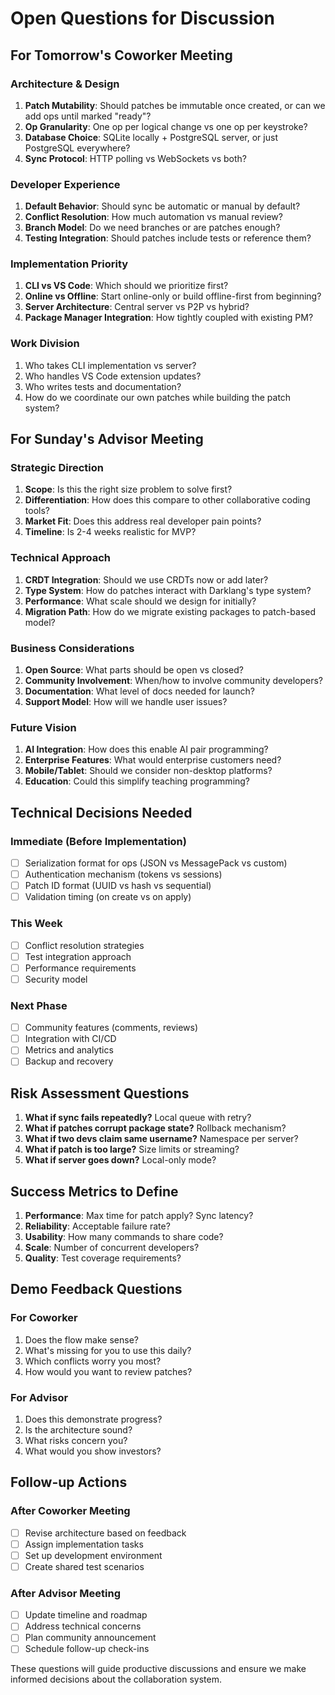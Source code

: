 # Open Questions for Discussion

## For Tomorrow's Coworker Meeting

### Architecture & Design
1. **Patch Mutability**: Should patches be immutable once created, or can we add ops until marked "ready"?
2. **Op Granularity**: One op per logical change vs one op per keystroke?
3. **Database Choice**: SQLite locally + PostgreSQL server, or just PostgreSQL everywhere?
4. **Sync Protocol**: HTTP polling vs WebSockets vs both?

### Developer Experience
1. **Default Behavior**: Should sync be automatic or manual by default?
2. **Conflict Resolution**: How much automation vs manual review?
3. **Branch Model**: Do we need branches or are patches enough?
4. **Testing Integration**: Should patches include tests or reference them?

### Implementation Priority
1. **CLI vs VS Code**: Which should we prioritize first?
2. **Online vs Offline**: Start online-only or build offline-first from beginning?
3. **Server Architecture**: Central server vs P2P vs hybrid?
4. **Package Manager Integration**: How tightly coupled with existing PM?

### Work Division
1. Who takes CLI implementation vs server?
2. Who handles VS Code extension updates?
3. Who writes tests and documentation?
4. How do we coordinate our own patches while building the patch system?

## For Sunday's Advisor Meeting

### Strategic Direction
1. **Scope**: Is this the right size problem to solve first?
2. **Differentiation**: How does this compare to other collaborative coding tools?
3. **Market Fit**: Does this address real developer pain points?
4. **Timeline**: Is 2-4 weeks realistic for MVP?

### Technical Approach
1. **CRDT Integration**: Should we use CRDTs now or add later?
2. **Type System**: How do patches interact with Darklang's type system?
3. **Performance**: What scale should we design for initially?
4. **Migration Path**: How do we migrate existing packages to patch-based model?

### Business Considerations
1. **Open Source**: What parts should be open vs closed?
2. **Community Involvement**: When/how to involve community developers?
3. **Documentation**: What level of docs needed for launch?
4. **Support Model**: How will we handle user issues?

### Future Vision
1. **AI Integration**: How does this enable AI pair programming?
2. **Enterprise Features**: What would enterprise customers need?
3. **Mobile/Tablet**: Should we consider non-desktop platforms?
4. **Education**: Could this simplify teaching programming?

## Technical Decisions Needed

### Immediate (Before Implementation)
- [ ] Serialization format for ops (JSON vs MessagePack vs custom)
- [ ] Authentication mechanism (tokens vs sessions)
- [ ] Patch ID format (UUID vs hash vs sequential)
- [ ] Validation timing (on create vs on apply)

### This Week
- [ ] Conflict resolution strategies
- [ ] Test integration approach
- [ ] Performance requirements
- [ ] Security model

### Next Phase
- [ ] Community features (comments, reviews)
- [ ] Integration with CI/CD
- [ ] Metrics and analytics
- [ ] Backup and recovery

## Risk Assessment Questions

1. **What if sync fails repeatedly?** Local queue with retry?
2. **What if patches corrupt package state?** Rollback mechanism?
3. **What if two devs claim same username?** Namespace per server?
4. **What if patch is too large?** Size limits or streaming?
5. **What if server goes down?** Local-only mode?

## Success Metrics to Define

1. **Performance**: Max time for patch apply? Sync latency?
2. **Reliability**: Acceptable failure rate?
3. **Usability**: How many commands to share code?
4. **Scale**: Number of concurrent developers?
5. **Quality**: Test coverage requirements?

## Demo Feedback Questions

### For Coworker
1. Does the flow make sense?
2. What's missing for you to use this daily?
3. Which conflicts worry you most?
4. How would you want to review patches?

### For Advisor
1. Does this demonstrate progress?
2. Is the architecture sound?
3. What risks concern you?
4. What would you show investors?

## Follow-up Actions

### After Coworker Meeting
- [ ] Revise architecture based on feedback
- [ ] Assign implementation tasks
- [ ] Set up development environment
- [ ] Create shared test scenarios

### After Advisor Meeting
- [ ] Update timeline and roadmap
- [ ] Address technical concerns
- [ ] Plan community announcement
- [ ] Schedule follow-up check-ins

These questions will guide productive discussions and ensure we make informed decisions about the collaboration system.